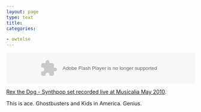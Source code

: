 ```yaml
---
layout: page
type: text
title: 
categories: 

- owtelse
---
```

<object type="application/x-shockwave-flash" data="http://player.soundcloud.com/player.swf?url=http%3A%2F%2Fsoundcloud.com%2Frexthedog1980%2Frex-may-2010-musicalia" style="width: 100%" height="81"></object>

[Rex the Dog - Synthpop set recorded live at Musicalia May 2010](http://soundcloud.com/rexthedog1980/rex-may-2010-musicalia).

This is ace. Ghostbusters and Kids in America. Genius.
